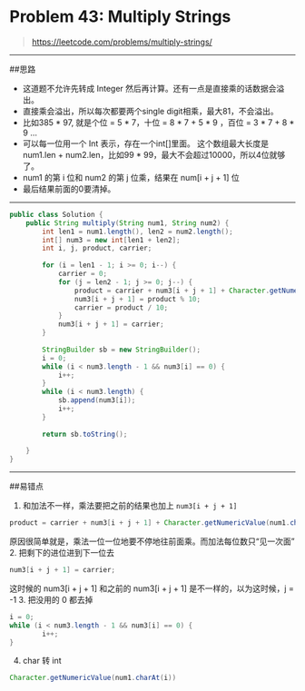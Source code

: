 # Problem 43: Multiply Strings

> https://leetcode.com/problems/multiply-strings/

----------
##思路
* 这道题不允许先转成 Integer 然后再计算。还有一点是直接乘的话数据会溢出。
* 直接乘会溢出，所以每次都要两个single digit相乘，最大81，不会溢出。
* 比如385 * 97, 就是个位 = 5 * 7，十位 = 8 * 7 + 5 * 9 ，百位 = 3 * 7 + 8 * 9 …
* 可以每一位用一个 Int 表示，存在一个int[]里面。
这个数组最大长度是num1.len + num2.len，比如99 * 99，最大不会超过10000，所以4位就够了。
* num1 的第 i 位和 num2 的第 j 位乘，结果在 num[i + j + 1] 位
* 最后结果前面的0要清掉。

------------
```java
public class Solution {
    public String multiply(String num1, String num2) {
        int len1 = num1.length(), len2 = num2.length();
        int[] num3 = new int[len1 + len2];
        int i, j, product, carrier;
        
        for (i = len1 - 1; i >= 0; i--) {
            carrier = 0;
            for (j = len2 - 1; j >= 0; j--) {
                product = carrier + num3[i + j + 1] + Character.getNumericValue(num1.charAt(i)) * Character.getNumericValue(num2.charAt(j));
                num3[i + j + 1] = product % 10;
                carrier = product / 10;
            }
            num3[i + j + 1] = carrier;
        }
        
        StringBuilder sb = new StringBuilder();
        i = 0;
        while (i < num3.length - 1 && num3[i] == 0) {
            i++;
        }
        while (i < num3.length) {
            sb.append(num3[i]);
            i++;
        }
        
        return sb.toString();
        
    }
}
```
---
##易错点
1. 和加法不一样，乘法要把之前的结果也加上 ```num3[i + j + 1]```
```java
product = carrier + num3[i + j + 1] + Character.getNumericValue(num1.charAt(i)) * Character.getNumericValue(num2.charAt(j));
```
原因很简单就是，乘法一位一位地要不停地往前面乘。而加法每位数只“见一次面”
2. 把剩下的进位进到下一位去
```java
num3[i + j + 1] = carrier;
```
这时候的 num3[i + j + 1] 和之前的 num3[i + j + 1] 是不一样的，以为这时候，j = -1
3. 把没用的 0 都去掉
```java
i = 0;
while (i < num3.length - 1 && num3[i] == 0) {
        i++;
}
```
4. char 转 int
```java
Character.getNumericValue(num1.charAt(i))
```




















